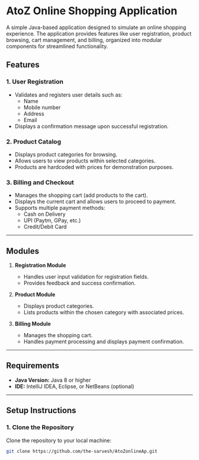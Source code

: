 # AtoZ Online Shopping Application

A simple Java-based application designed to simulate an online shopping experience. The application provides features like user registration, product browsing, cart management, and billing, organized into modular components for streamlined functionality.

## Features

### 1. User Registration
- Validates and registers user details such as:
  - Name
  - Mobile number
  - Address
  - Email
- Displays a confirmation message upon successful registration.

### 2. Product Catalog
- Displays product categories for browsing.
- Allows users to view products within selected categories.
- Products are hardcoded with prices for demonstration purposes.

### 3. Billing and Checkout
- Manages the shopping cart (add products to the cart).
- Displays the current cart and allows users to proceed to payment.
- Supports multiple payment methods:
  - Cash on Delivery
  - UPI (Paytm, GPay, etc.)
  - Credit/Debit Card

---

## Modules

1. **Registration Module**
   - Handles user input validation for registration fields.
   - Provides feedback and success confirmation.

2. **Product Module**
   - Displays product categories.
   - Lists products within the chosen category with associated prices.

3. **Billing Module**
   - Manages the shopping cart.
   - Handles payment processing and displays payment confirmation.

---

## Requirements
- **Java Version:** Java 8 or higher
- **IDE:** IntelliJ IDEA, Eclipse, or NetBeans (optional)

---

## Setup Instructions

### 1. Clone the Repository
Clone the repository to your local machine:
```bash
git clone https://github.com/the-sarvesh/AtoZonlineAp.git
